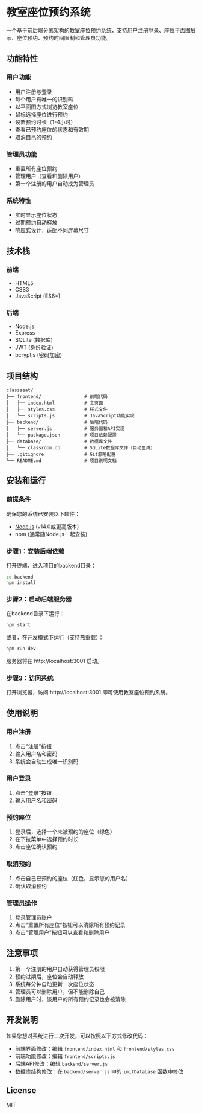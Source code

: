 # 教室座位预约系统

一个基于前后端分离架构的教室座位预约系统，支持用户注册登录、座位平面图展示、座位预约、预约时间限制和管理员功能。

## 功能特性

### 用户功能
- 用户注册与登录
- 每个用户有唯一的识别码
- 以平面图方式浏览教室座位
- 鼠标选择座位进行预约
- 设置预约时长（1-4小时）
- 查看已预约座位的状态和有效期
- 取消自己的预约

### 管理员功能
- 重置所有座位预约
- 管理用户（查看和删除用户）
- 第一个注册的用户自动成为管理员

### 系统特性
- 实时显示座位状态
- 过期预约自动释放
- 响应式设计，适配不同屏幕尺寸

## 技术栈

### 前端
- HTML5
- CSS3
- JavaScript (ES6+)

### 后端
- Node.js
- Express
- SQLite (数据库)
- JWT (身份验证)
- bcryptjs (密码加密)

## 项目结构

```
classseat/
├── frontend/                # 前端代码
│   ├── index.html           # 主页面
│   ├── styles.css           # 样式文件
│   └── scripts.js           # JavaScript功能实现
├── backend/                 # 后端代码
│   ├── server.js            # 服务器和API实现
│   └── package.json         # 项目依赖配置
├── database/                # 数据库文件
│   └── classroom.db         # SQLite数据库文件（自动生成）
├── .gitignore               # Git忽略配置
└── README.md                # 项目说明文档
```

## 安装和运行

### 前提条件

确保您的系统已安装以下软件：
- [Node.js](https://nodejs.org/) (v14.0或更高版本)
- npm (通常随Node.js一起安装)

### 步骤1：安装后端依赖

打开终端，进入项目的backend目录：

```bash
cd backend
npm install
```

### 步骤2：启动后端服务器

在backend目录下运行：

```bash
npm start
```

或者，在开发模式下运行（支持热重载）：

```bash
npm run dev
```

服务器将在 http://localhost:3001 启动。

### 步骤3：访问系统

打开浏览器，访问 http://localhost:3001 即可使用教室座位预约系统。

## 使用说明

### 用户注册
1. 点击"注册"按钮
2. 输入用户名和密码
3. 系统会自动生成唯一识别码

### 用户登录
1. 点击"登录"按钮
2. 输入用户名和密码

### 预约座位
1. 登录后，选择一个未被预约的座位（绿色）
2. 在下拉菜单中选择预约时长
3. 点击座位确认预约

### 取消预约
1. 点击自己已预约的座位（红色，显示您的用户名）
2. 确认取消预约

### 管理员操作
1. 登录管理员账户
2. 点击"重置所有座位"按钮可以清除所有预约记录
3. 点击"管理用户"按钮可以查看和删除用户

## 注意事项

1. 第一个注册的用户自动获得管理员权限
2. 预约过期后，座位会自动释放
3. 系统每分钟自动更新一次座位状态
4. 管理员可以删除用户，但不能删除自己
5. 删除用户时，该用户的所有预约记录也会被清除

## 开发说明

如果您想对系统进行二次开发，可以按照以下方式修改代码：

- 前端界面修改：编辑 `frontend/index.html` 和 `frontend/styles.css`
- 前端功能修改：编辑 `frontend/scripts.js`
- 后端API修改：编辑 `backend/server.js`
- 数据库结构修改：在 `backend/server.js` 中的 `initDatabase` 函数中修改

## License

MIT

